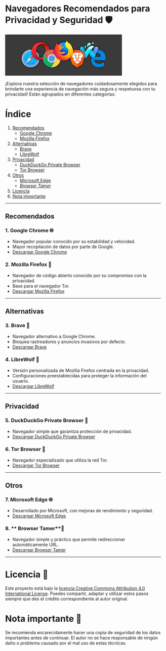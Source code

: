 # Navegadores Recomendados para Privacidad y Seguridad 🛡️

![imagen](foto.jfif)

¡Explora nuestra selección de navegadores cuidadosamente elegidos para brindarte una experiencia de navegación más segura y respetuosa con tu privacidad! Están agrupados en diferentes categorías:

# Índice 

1. [Recomendados](#recomendados)
   - [Google Chrome](#1-google-chrome)
   - [Mozilla Firefox](#2-mozilla-firefox)
2. [Alternativas](#alternativas)
   - [Brave](#3-brave)
   - [LibreWolf](#4-librewolf)
3. [Privacidad](#privacidad)
   - [DuckDuckGo Private Browser](#5-duckduckgo-private-browser)
   - [Tor Browser](#6-tor-browser)
4. [Otros](#otros)
   - [Microsoft Edge](#7-microsoft-edge)
   - [_Browser Tamer_](#8-browser-tamer)
5. [Licencia](#licencia)
6. [Nota importante](#nota-importante)

---

## Recomendados

### 1. **Google Chrome** 🌐
   - Navegador popular conocido por su estabilidad y velocidad.
   - Mayor recopilación de datos por parte de Google.
   - [Descargar Google Chrome](https://www.google.com/chrome/?standalone=1)

### 2. **Mozilla Firefox** 🦊
   - Navegador de código abierto conocido por su compromiso con la privacidad.
   - Base para el navegador Tor.
   - [Descargar Mozilla Firefox](https://www.mozilla.org/es-ES/firefox/all/#product-desktop-release)

---

## Alternativas

### 3. **Brave** 🦁
   - Navegador alternativo a Google Chrome.
   - Bloquea rastreadores y anuncios invasivos por defecto.
   - [Descargar Brave](https://brave.com/)

### 4. **LibreWolf** 🐺
   - Versión personalizada de Mozilla Firefox centrada en la privacidad.
   - Configuraciones preestablecidas para proteger la información del usuario.
   - [Descargar LibreWolf](https://librewolf-community.gitlab.io/)

---

## Privacidad

### 5. **DuckDuckGo Private Browser** 🦆
   - Navegador simple que garantiza protección de privacidad.
   - [Descargar DuckDuckGo Private Browser](https://duckduckgo.com/)

### 6. **Tor Browser** 🌌
   - Navegador especializado que utiliza la red Tor.
   - [Descargar Tor Browser](https://www.torproject.org/download/)

---

## Otros

### 7. **Microsoft Edge** 🌐
   - Desarrollado por Microsoft, con mejoras de rendimiento y seguridad.
   - [Descargar Microsoft Edge](https://microsoft.com/edge)

### 8. ** Browser Tamer**🐾
   - Navegador simple y práctico que permite redireccionar automáticamente URL.
   - [Descargar Browser Tamer](https://github.com/aloneguid/bt)

---

# Licencia 📜

Este proyecto está bajo la [licencia Creative Commons Attribution 4.0 International License](https://creativecommons.org/licenses/by/4.0/). Puedes compartir, adaptar y utilizar estos pasos siempre que des el crédito correspondiente al autor original.

# Nota importante 🚨

Se recomienda encarecidamente hacer una copia de seguridad de los datos importantes antes de continuar. El autor no se hace responsable de ningún daño o problema causado por el mal uso de estas técnicas.
